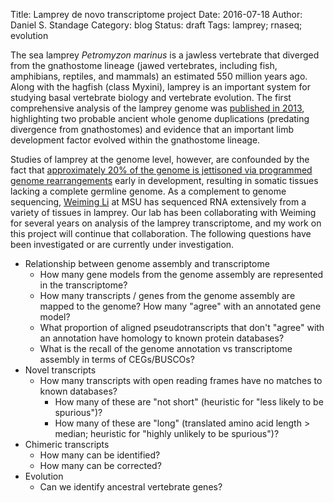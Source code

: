 Title: Lamprey de novo transcriptome project
Date: 2016-07-18
Author: Daniel S. Standage
Category: blog
Status: draft
Tags: lamprey; rnaseq; evolution

The sea lamprey *Petromyzon marinus* is a jawless vertebrate that diverged from the gnathostome lineage (jawed vertebrates, including fish, amphibians, reptiles, and mammals) an estimated 550 million years ago.
Along with the hagfish (class Myxini), lamprey is an important system for studying basal vertebrate biology and vertebrate evolution.
The first comprehensive analysis of the lamprey genome was [published in 2013](http://dx.doi.org/doi:10.1038/ng.2568), highlighting two probable ancient whole genome duplications (predating divergence from gnathostomes) and evidence that an important limb development factor evolved within the gnathostome lineage.

Studies of lamprey at the genome level, however, are confounded by the fact that [approximately 20% of the genome is jettisoned via programmed genome rearrangements](http://dx.doi.org/10.1073/pnas.0902358106) early in development, resulting in somatic tissues lacking a complete germline genome.
As a complement to genome sequencing, [Weiming Li](https://msu.edu/~liweim/) at MSU has sequenced RNA extensively from a variety of tissues in lamprey.
Our lab has been collaborating with Weiming for several years on analysis of the lamprey transcriptome, and my work on this project will continue that collaboration.
The following questions have been investigated or are currently under investigation.

- Relationship between genome assembly and transcriptome
    - How many gene models from the genome assembly are represented in the transcriptome?
    - How many transcripts / genes from the genome assembly are mapped to the genome? How many "agree" with an annotated gene model?
    - What proportion of aligned pseudotranscripts that don't "agree" with an annotation have homology to known protein databases?
    - What is the recall of the genome annotation vs transcriptome assembly in terms of CEGs/BUSCOs?
- Novel transcripts
    - How many transcripts with open reading frames have no matches to known databases?
        - How many of these are "not short" (heuristic for "less likely to be spurious")?
        - How many of these are "long" (translated amino acid length > median; heuristic for "highly unlikely to be spurious")?
- Chimeric transcripts
    - How many can be identified?
    - How many can be corrected?
- Evolution
    - Can we identify ancestral vertebrate genes?
